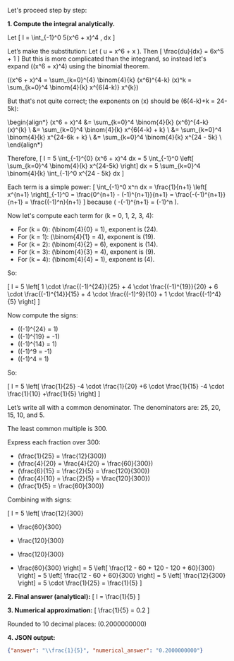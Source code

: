 Let's proceed step by step:

**1. Compute the integral analytically.**

Let
\[
I = \int_{-1}^0 5(x^6 + x)^4 \, dx
\]

Let’s make the substitution:
Let \( u = x^6 + x \). Then
\[
\frac{du}{dx} = 6x^5 + 1
\]
But this is more complicated than the integrand, so instead let's expand \((x^6 + x)^4\) using the binomial theorem.

\((x^6 + x)^4 = \sum_{k=0}^{4} \binom{4}{k} (x^6)^{4-k} (x)^k = \sum_{k=0}^4 \binom{4}{k} x^{6(4-k)} x^{k}\)

But that's not quite correct; the exponents on \(x\) should be \(6(4-k)+k = 24-5k\):

\begin{align*}
(x^6 + x)^4 &= \sum_{k=0}^4 \binom{4}{k} (x^6)^{4-k} (x)^{k} \\
&= \sum_{k=0}^4 \binom{4}{k} x^{6(4-k) + k} \\
&= \sum_{k=0}^4 \binom{4}{k} x^{24-6k + k} \\
&= \sum_{k=0}^4 \binom{4}{k} x^{24 - 5k} \\
\end{align*}

Therefore,
\[
I = 5 \int_{-1}^{0} (x^6 + x)^4 dx = 5 \int_{-1}^0 \left[ \sum_{k=0}^4 \binom{4}{k} x^{24-5k} \right] dx
= 5 \sum_{k=0}^4 \binom{4}{k} \int_{-1}^0 x^{24 - 5k} dx
\]

Each term is a simple power:
\[
\int_{-1}^0 x^n dx = \frac{1}{n+1} \left[ x^{n+1} \right]_{-1}^0 = \frac{0^{n+1} - (-1)^{n+1}}{n+1} = \frac{-(-1)^{n+1}}{n+1} = \frac{(-1)^n}{n+1}
\]
because \( -(-1)^{n+1} = (-1)^n \).

Now let's compute each term for \(k = 0, 1, 2, 3, 4\):

- For \(k = 0\): \(\binom{4}{0} = 1\), exponent is \(24\).
- For \(k = 1\): \(\binom{4}{1} = 4\), exponent is \(19\).
- For \(k = 2\): \(\binom{4}{2} = 6\), exponent is \(14\).
- For \(k = 3\): \(\binom{4}{3} = 4\), exponent is \(9\).
- For \(k = 4\): \(\binom{4}{4} = 1\), exponent is \(4\).

So:

\[
I = 5 \left[
1 \cdot \frac{(-1)^{24}}{25} +
4 \cdot \frac{(-1)^{19}}{20} +
6 \cdot \frac{(-1)^{14}}{15} +
4 \cdot \frac{(-1)^9}{10} +
1 \cdot \frac{(-1)^4}{5}
\right]
\]

Now compute the signs:
- \((-1)^{24} = 1\)
- \((-1)^{19} = -1\)
- \((-1)^{14} = 1\)
- \((-1)^9 = -1\)
- \((-1)^4 = 1\)

So:

\[
I = 5 \left[
\frac{1}{25}
-4 \cdot \frac{1}{20}
+6 \cdot \frac{1}{15}
-4 \cdot \frac{1}{10}
+\frac{1}{5}
\right]
\]

Let’s write all with a common denominator. The denominators are: 25, 20, 15, 10, and 5.

The least common multiple is 300.

Express each fraction over 300:

- \(\frac{1}{25} = \frac{12}{300}\)
- \(\frac{4}{20} = \frac{4}{20} = \frac{60}{300}\)
- \(\frac{6}{15} = \frac{2}{5} = \frac{120}{300}\)
- \(\frac{4}{10} = \frac{2}{5} = \frac{120}{300}\)
- \(\frac{1}{5} = \frac{60}{300}\)

Combining with signs:

\[
I = 5 \left[
\frac{12}{300}
- \frac{60}{300}
+ \frac{120}{300}
- \frac{120}{300}
+ \frac{60}{300}
\right]
= 5 \left[
\frac{12 - 60 + 120 - 120 + 60}{300}
\right]
= 5 \left[
\frac{12 - 60 + 60}{300}
\right]
= 5 \left[
\frac{12}{300}
\right]
= 5 \cdot \frac{1}{25}
= \frac{1}{5}
\]

**2. Final answer (analytical):**
\[
I = \frac{1}{5}
\]

**3. Numerical approximation:**
\[
\frac{1}{5} = 0.2
\]

Rounded to 10 decimal places: \(0.2000000000\)

**4. JSON output:**
```json
{"answer": "\\frac{1}{5}", "numerical_answer": "0.2000000000"}
```